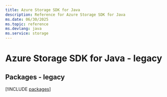 ```yaml
---
title: Azure Storage SDK for Java
description: Reference for Azure Storage SDK for Java
ms.date: 06/30/2025
ms.topic: reference
ms.devlang: java
ms.service: storage
---
```

# Azure Storage SDK for Java - legacy
## Packages - legacy
[!INCLUDE [packages](storage-index.md)]